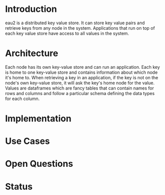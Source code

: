 # Introduction

eau2 is a distributed key value store. It can store key value pairs and retrieve keys from any node in the system. Applications that run on top of each key value store have access to all values in the system.

# Architecture
Each node has its own key-value store and can run an application. Each key is home to one key-value store and contains information about which node it's home to. When retrieving a key in an application, if the key is not on the node's own key-value store, it will ask the key's home node for the value. Values are dataframes which are fancy tables that can contain names for rows and columns and follow a particular schema defining the data types for each column.

# Implementation


# Use Cases

# Open Questions

# Status